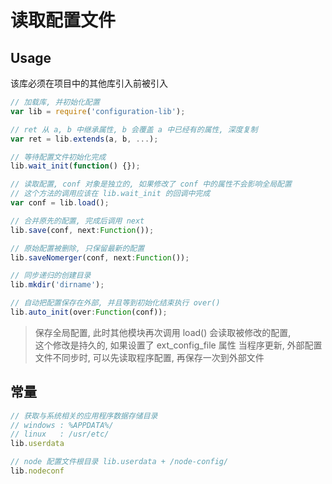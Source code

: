 # 读取配置文件


## Usage

该库必须在项目中的其他库引入前被引入

```js
// 加载库, 并初始化配置
var lib = require('configuration-lib');

// ret 从 a, b 中继承属性, b 会覆盖 a 中已经有的属性, 深度复制
var ret = lib.extends(a, b, ...);

// 等待配置文件初始化完成
lib.wait_init(function() {});

// 读取配置, conf 对象是独立的, 如果修改了 conf 中的属性不会影响全局配置
// 这个方法的调用应该在 lib.wait_init 的回调中完成
var conf = lib.load();

// 合并原先的配置, 完成后调用 next
lib.save(conf, next:Function());

// 原始配置被删除, 只保留最新的配置
lib.saveNomerger(conf, next:Function());

// 同步递归的创建目录
lib.mkdir('dirname');

// 自动把配置保存在外部, 并且等到初始化结束执行 over()
lib.auto_init(over:Function(conf));
```

> 保存全局配置, 此时其他模块再次调用 load() 会读取被修改的配置,  
> 这个修改是持久的, 如果设置了 ext_config_file 属性
> 当程序更新, 外部配置文件不同步时, 可以先读取程序配置, 再保存一次到外部文件


## 常量

```js
// 获取与系统相关的应用程序数据存储目录
// windows : %APPDATA%/
// linux   : /usr/etc/
lib.userdata

// node 配置文件根目录 lib.userdata + /node-config/
lib.nodeconf
```

